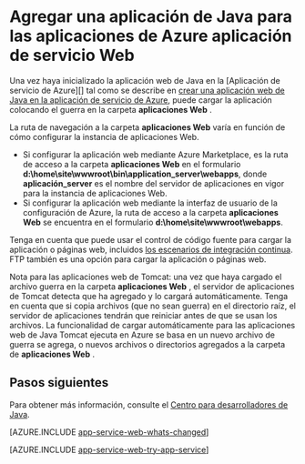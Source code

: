 <properties 
    pageTitle="Agregar una aplicación de Java para las aplicaciones de Azure aplicación de servicio Web" 
    description="En este tutorial se muestra cómo agregar una página o la aplicación a su instancia de Azure aplicación de servicio Web Apps ya está configurado para utilizar Java." 
    services="app-service\web" 
    documentationCenter="java" 
    authors="rmcmurray" 
    manager="wpickett" 
    editor=""/>

<tags 
    ms.service="app-service-web" 
    ms.workload="web" 
    ms.tgt_pltfrm="na" 
    ms.devlang="Java" 
    ms.topic="article" 
    ms.date="08/11/2016" 
    ms.author="robmcm"/>

# <a name="add-a-java-application-to-azure-app-service-web-apps"></a>Agregar una aplicación de Java para las aplicaciones de Azure aplicación de servicio Web

Una vez haya inicializado la aplicación web de Java en la [Aplicación de servicio de Azure][] tal como se describe en [crear una aplicación web de Java en la aplicación de servicio de Azure](web-sites-java-get-started.md), puede cargar la aplicación colocando el guerra en la carpeta **aplicaciones Web** .

La ruta de navegación a la carpeta **aplicaciones Web** varía en función de cómo configurar la instancia de aplicaciones Web.

- Si configurar la aplicación web mediante Azure Marketplace, es la ruta de acceso a la carpeta **aplicaciones Web** en el formulario **d:\home\site\wwwroot\bin\application\_server\webapps**, donde **aplicación\_server** es el nombre del servidor de aplicaciones en vigor para la instancia de aplicaciones Web. 
- Si configurar la aplicación web mediante la interfaz de usuario de la configuración de Azure, la ruta de acceso a la carpeta **aplicaciones Web** se encuentra en el formulario **d:\home\site\wwwroot\webapps**. 

Tenga en cuenta que puede usar el control de código fuente para cargar la aplicación o páginas web, incluidos [los escenarios de integración continua](app-service-continuous-deployment.md). FTP también es una opción para cargar la aplicación o páginas web.

Nota para las aplicaciones web de Tomcat: una vez que haya cargado el archivo guerra en la carpeta **aplicaciones Web** , el servidor de aplicaciones de Tomcat detecta que ha agregado y lo cargará automáticamente. Tenga en cuenta que si copia archivos (que no sean guerra) en el directorio raíz, el servidor de aplicaciones tendrán que reiniciar antes de que se usan los archivos. La funcionalidad de cargar automáticamente para las aplicaciones web de Java Tomcat ejecuta en Azure se basa en un nuevo archivo de guerra se agrega, o nuevos archivos o directorios agregados a la carpeta de **aplicaciones Web** . 

## <a name="next-steps"></a>Pasos siguientes

Para obtener más información, consulte el [Centro para desarrolladores de Java](/develop/java/).

[AZURE.INCLUDE [app-service-web-whats-changed](../../includes/app-service-web-whats-changed.md)]

[AZURE.INCLUDE [app-service-web-try-app-service](../../includes/app-service-web-try-app-service.md)]

<!-- External Links -->
[Servicio de aplicaciones de Azure]: http://go.microsoft.com/fwlink/?LinkId=529714
